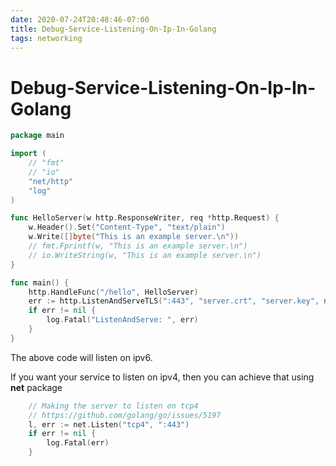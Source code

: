 ```yaml
---
date: 2020-07-24T20:48:46-07:00
title: Debug-Service-Listening-On-Ip-In-Golang
tags: networking
---
```


# Debug-Service-Listening-On-Ip-In-Golang

```go
package main

import (
    // "fmt"
    // "io"
    "net/http"
    "log"
)

func HelloServer(w http.ResponseWriter, req *http.Request) {
    w.Header().Set("Content-Type", "text/plain")
    w.Write([]byte("This is an example server.\n"))
    // fmt.Fprintf(w, "This is an example server.\n")
    // io.WriteString(w, "This is an example server.\n")
}

func main() {
    http.HandleFunc("/hello", HelloServer)
    err := http.ListenAndServeTLS(":443", "server.crt", "server.key", nil)
    if err != nil {
        log.Fatal("ListenAndServe: ", err)
    }
}
```

The above code will listen on ipv6. 

If you want your service to listen on ipv4, then you can achieve that using **net** package

```go
	// Making the server to listen on tcp4
	// https://github.com/golang/go/issues/5197
	l, err := net.Listen("tcp4", ":443")
	if err != nil {
		log.Fatal(err)
	}				
```

